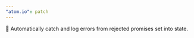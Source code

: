 ```yaml
---
"atom.io": patch
---
```


🥅 Automatically catch and log errors from rejected promises set into state.
